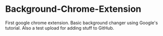 # Background-Chrome-Extension
First google chrome extension. Basic background changer using Google's tutorial. Also a test upload for adding stuff to GitHub.
